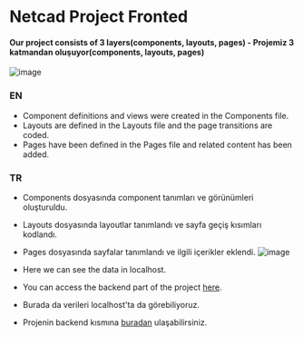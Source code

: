 # Netcad Project Fronted
#### Our project consists of 3 layers(components, layouts, pages) - Projemiz 3 katmandan oluşuyor(components, layouts, pages)

![image](https://user-images.githubusercontent.com/77721632/188604156-7373d565-566d-4749-a919-7e9650edccd5.png)
### EN
- Component definitions and views were created in the Components file.
- Layouts are defined in the Layouts file and the page transitions are coded.
- Pages have been defined in the Pages file and related content has been added.
### TR
- Components dosyasında component tanımları ve görünümleri oluşturuldu.
- Layouts dosyasında layoutlar tanımlandı ve sayfa geçiş kısımları kodlandı.
- Pages dosyasında sayfalar tanımlandı ve ilgili içerikler eklendi.
![image](https://user-images.githubusercontent.com/77721632/188604031-c5bf5e8d-6d61-4621-aee2-cd8cfc05d8c2.png)

- Here we can see the data in localhost.
- You can access the backend part of the project [here](https://github.com/MAkifUNLU/Netcad-Project-Backend).
- Burada da verileri localhost'ta da görebiliyoruz.
- Projenin backend kısmına [buradan](https://github.com/MAkifUNLU/Netcad-Project-Backend) ulaşabilirsiniz.
